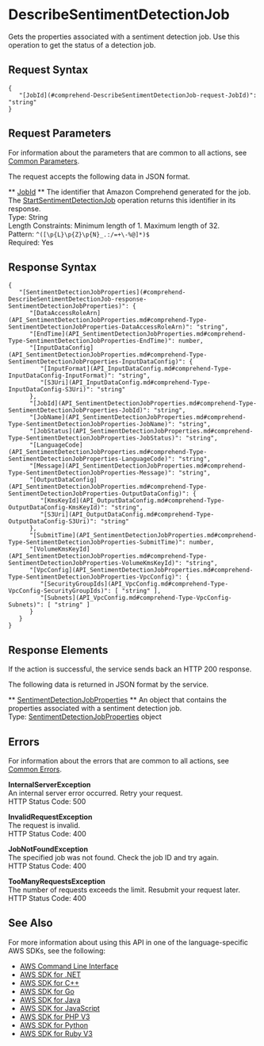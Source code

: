 # DescribeSentimentDetectionJob<a name="API_DescribeSentimentDetectionJob"></a>

Gets the properties associated with a sentiment detection job\. Use this operation to get the status of a detection job\.

## Request Syntax<a name="API_DescribeSentimentDetectionJob_RequestSyntax"></a>

```
{
   "[JobId](#comprehend-DescribeSentimentDetectionJob-request-JobId)": "string"
}
```

## Request Parameters<a name="API_DescribeSentimentDetectionJob_RequestParameters"></a>

For information about the parameters that are common to all actions, see [Common Parameters](CommonParameters.md)\.

The request accepts the following data in JSON format\.

 ** [JobId](#API_DescribeSentimentDetectionJob_RequestSyntax) **   <a name="comprehend-DescribeSentimentDetectionJob-request-JobId"></a>
The identifier that Amazon Comprehend generated for the job\. The [StartSentimentDetectionJob](API_StartSentimentDetectionJob.md) operation returns this identifier in its response\.  
Type: String  
Length Constraints: Minimum length of 1\. Maximum length of 32\.  
Pattern: `^([\p{L}\p{Z}\p{N}_.:/=+\-%@]*)$`   
Required: Yes

## Response Syntax<a name="API_DescribeSentimentDetectionJob_ResponseSyntax"></a>

```
{
   "[SentimentDetectionJobProperties](#comprehend-DescribeSentimentDetectionJob-response-SentimentDetectionJobProperties)": { 
      "[DataAccessRoleArn](API_SentimentDetectionJobProperties.md#comprehend-Type-SentimentDetectionJobProperties-DataAccessRoleArn)": "string",
      "[EndTime](API_SentimentDetectionJobProperties.md#comprehend-Type-SentimentDetectionJobProperties-EndTime)": number,
      "[InputDataConfig](API_SentimentDetectionJobProperties.md#comprehend-Type-SentimentDetectionJobProperties-InputDataConfig)": { 
         "[InputFormat](API_InputDataConfig.md#comprehend-Type-InputDataConfig-InputFormat)": "string",
         "[S3Uri](API_InputDataConfig.md#comprehend-Type-InputDataConfig-S3Uri)": "string"
      },
      "[JobId](API_SentimentDetectionJobProperties.md#comprehend-Type-SentimentDetectionJobProperties-JobId)": "string",
      "[JobName](API_SentimentDetectionJobProperties.md#comprehend-Type-SentimentDetectionJobProperties-JobName)": "string",
      "[JobStatus](API_SentimentDetectionJobProperties.md#comprehend-Type-SentimentDetectionJobProperties-JobStatus)": "string",
      "[LanguageCode](API_SentimentDetectionJobProperties.md#comprehend-Type-SentimentDetectionJobProperties-LanguageCode)": "string",
      "[Message](API_SentimentDetectionJobProperties.md#comprehend-Type-SentimentDetectionJobProperties-Message)": "string",
      "[OutputDataConfig](API_SentimentDetectionJobProperties.md#comprehend-Type-SentimentDetectionJobProperties-OutputDataConfig)": { 
         "[KmsKeyId](API_OutputDataConfig.md#comprehend-Type-OutputDataConfig-KmsKeyId)": "string",
         "[S3Uri](API_OutputDataConfig.md#comprehend-Type-OutputDataConfig-S3Uri)": "string"
      },
      "[SubmitTime](API_SentimentDetectionJobProperties.md#comprehend-Type-SentimentDetectionJobProperties-SubmitTime)": number,
      "[VolumeKmsKeyId](API_SentimentDetectionJobProperties.md#comprehend-Type-SentimentDetectionJobProperties-VolumeKmsKeyId)": "string",
      "[VpcConfig](API_SentimentDetectionJobProperties.md#comprehend-Type-SentimentDetectionJobProperties-VpcConfig)": { 
         "[SecurityGroupIds](API_VpcConfig.md#comprehend-Type-VpcConfig-SecurityGroupIds)": [ "string" ],
         "[Subnets](API_VpcConfig.md#comprehend-Type-VpcConfig-Subnets)": [ "string" ]
      }
   }
}
```

## Response Elements<a name="API_DescribeSentimentDetectionJob_ResponseElements"></a>

If the action is successful, the service sends back an HTTP 200 response\.

The following data is returned in JSON format by the service\.

 ** [SentimentDetectionJobProperties](#API_DescribeSentimentDetectionJob_ResponseSyntax) **   <a name="comprehend-DescribeSentimentDetectionJob-response-SentimentDetectionJobProperties"></a>
An object that contains the properties associated with a sentiment detection job\.  
Type: [SentimentDetectionJobProperties](API_SentimentDetectionJobProperties.md) object

## Errors<a name="API_DescribeSentimentDetectionJob_Errors"></a>

For information about the errors that are common to all actions, see [Common Errors](CommonErrors.md)\.

 **InternalServerException**   
An internal server error occurred\. Retry your request\.  
HTTP Status Code: 500

 **InvalidRequestException**   
The request is invalid\.  
HTTP Status Code: 400

 **JobNotFoundException**   
The specified job was not found\. Check the job ID and try again\.  
HTTP Status Code: 400

 **TooManyRequestsException**   
The number of requests exceeds the limit\. Resubmit your request later\.  
HTTP Status Code: 400

## See Also<a name="API_DescribeSentimentDetectionJob_SeeAlso"></a>

For more information about using this API in one of the language\-specific AWS SDKs, see the following:
+  [AWS Command Line Interface](https://docs.aws.amazon.com/goto/aws-cli/comprehend-2017-11-27/DescribeSentimentDetectionJob) 
+  [AWS SDK for \.NET](https://docs.aws.amazon.com/goto/DotNetSDKV3/comprehend-2017-11-27/DescribeSentimentDetectionJob) 
+  [AWS SDK for C\+\+](https://docs.aws.amazon.com/goto/SdkForCpp/comprehend-2017-11-27/DescribeSentimentDetectionJob) 
+  [AWS SDK for Go](https://docs.aws.amazon.com/goto/SdkForGoV1/comprehend-2017-11-27/DescribeSentimentDetectionJob) 
+  [AWS SDK for Java](https://docs.aws.amazon.com/goto/SdkForJava/comprehend-2017-11-27/DescribeSentimentDetectionJob) 
+  [AWS SDK for JavaScript](https://docs.aws.amazon.com/goto/AWSJavaScriptSDK/comprehend-2017-11-27/DescribeSentimentDetectionJob) 
+  [AWS SDK for PHP V3](https://docs.aws.amazon.com/goto/SdkForPHPV3/comprehend-2017-11-27/DescribeSentimentDetectionJob) 
+  [AWS SDK for Python](https://docs.aws.amazon.com/goto/boto3/comprehend-2017-11-27/DescribeSentimentDetectionJob) 
+  [AWS SDK for Ruby V3](https://docs.aws.amazon.com/goto/SdkForRubyV3/comprehend-2017-11-27/DescribeSentimentDetectionJob) 
